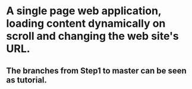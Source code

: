 # A single page web application, loading content dynamically on scroll and changing the web site's URL.

## The branches from Step1 to master can be seen as tutorial.
